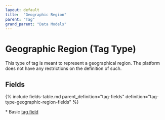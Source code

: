 ```yaml
---
layout: default
title:  "Geographic Region"
parent: "Tag"
grand_parent: "Data Models"
---
```


# Geographic Region (Tag Type)

This type of tag is meant to represent a geographical region. 
The platform does not have any restrictions on the definition of such.

## Fields

{% include fields-table.md parent_definition="tag-fields" definition="tag-type-geographic-region-fields" %}

\* Basic [tag field](tag.md#fields)
